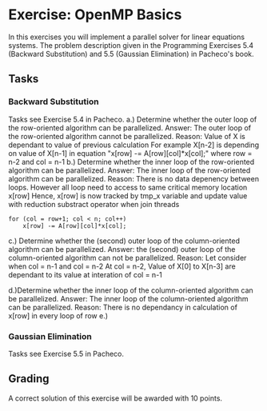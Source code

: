 # Exercise: OpenMP Basics #

In this exercises you will implement a parallel solver for linear equations systems. The problem description given in the Programming Exercises 5.4 (Backward Substitution) and 5.5 (Gaussian Elimination) in Pacheco's book.

## Tasks ##

### Backward Substitution ###

Tasks see Exercise 5.4 in Pacheco.
a.) Determine whether the outer loop of the row-oriented algorithm can be parallelized.
Answer: The outer loop of the row-oriented algorithm cannot be parallelized.
Reason: Value of X is dependant to value of previous calculation 
For example X[n-2] is depending on value of X[n-1] in equation "x[row] -= A[row][col]*x[col];"
where row = n-2 and col = n-1
b.) Determine whether the inner loop of the row-oriented algorithm can be parallelized.
Answer: The inner loop of the row-oriented algorithm can be parallelized.
Reason: There is no data depenency between loops. However all loop need to access to same critical memory location x[row]
Hence, x[row] is now tracked by tmp_x variable and update value with reduction substract operator when join threads

	for (col = row+1; col < n; col++)
		x[row] -= A[row][col]*x[col];

c.) Determine whether the (second) outer loop of the column-oriented algorithm can be parallelized.
Answer:  the (second) outer loop of the column-oriented algorithm can not be parallelized.
Reason: 
Let consider when col = n-1 and col = n-2
At col = n-2, Value of X[0] to X[n-3] are dependant to its value at interation of col = n-1


d.)Determine whether the inner loop of the column-oriented algorithm can be parallelized.
Answer: The inner loop of the column-oriented algorithm can be parallelized.
Reason: There is no dependancy in calculation of x[row] in every loop of row
e.)

### Gaussian Elimination ###

Tasks see Exercise 5.5 in Pacheco.

## Grading ##

A correct solution of this exercise will be awarded with 10 points.
